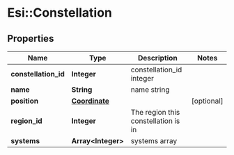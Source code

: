 # Esi::Constellation

## Properties
Name | Type | Description | Notes
------------ | ------------- | ------------- | -------------
**constellation_id** | **Integer** | constellation_id integer | 
**name** | **String** | name string | 
**position** | [**Coordinate**](Coordinate.md) |  | [optional] 
**region_id** | **Integer** | The region this constellation is in | 
**systems** | **Array&lt;Integer&gt;** | systems array | 


